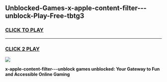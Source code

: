 
## Unblocked-Games-x-apple-content-filter---unblock-Play-Free-tbtg3
<h3>
<a href="https://premium76.site?title=x-apple-content-filter---unblock&ref=18A1">CLICK TO PLAY</a></h3>
<hr>

<h3>
<a href="https://premium76.site?title=x-apple-content-filter---unblock&ref=18A1">CLICK 2 PLAY</a>
  
</h3>

<a href="https://premium76.site?title=x-apple-content-filter---unblock&ref=18A1"><img src="https://clearcache.store/games.png"></a>


**x-apple-content-filter---unblock games unblocked: Your Gateway to Fun and Accessible Online Gaming**
